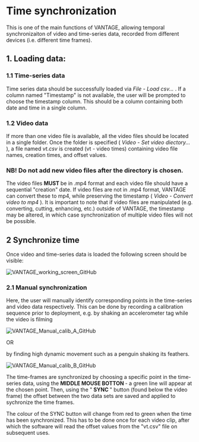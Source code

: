 # Time synchronization

This is one of the main functions of VANTAGE, allowing temporal synchronizaiton of video and time-series data, recorded from different devices (i.e. different time frames).

## 1. Loading data:

### 1.1 Time-series data
Time series data should be successfully loaded via <i> File - Load csv... </i>. If a column named "Timestamp" is not available, the user will be prompted to choose the timestamp column. This should be a column containing both date and time in a single column. 

### 1.2 Video data
If more than one video file is available, all the video files should be located in a single folder. Once the folder is specified (<i> Video - Set video diectory... </i>), a file named <i> vt.csv </i> is created (vt - video times) containing video file names, creation times, and offset values.
### NB! Do not add new video files after the directory is chosen. 

The video files <b> MUST </b> be in .mp4 format and each video file should have a sequential "creation" date. If video files are not in .mp4 format, VANTAGE can convert these to mp4, while preserving the timestamp (<i> Video - Convert video to mp4 </i>). It is important to note that if video files are manipulated (e.g. converting, cutting, enhancing, etc.) outside of VANTAGE, the timestamp may be altered, in which case synchronization of multiple video files will not be possible.

## 2 Synchronize time

Once video and time-series data is loaded the following screen should be visible:

![VANTAGE_working_screen_GitHub](https://github.com/sschoombie/VANTAGE/assets/49139080/c03fb7a3-b6e4-4556-880f-9539cd584737)

### 2.1 Manual synchronization
Here, the user will manually identify corresponding points in the time-series and video data respectively. 
This can be done by recording a calibration sequence prior to deployment, e.g. by shaking an accelerometer tag while the video is filming 

![VANTAGE_Manual_calib_A_GitHub](https://github.com/sschoombie/VANTAGE/assets/49139080/f5fc3d3d-9b93-43dc-b222-b9e02bd8fb77)

OR

by finding high dynamic movement such as a penguin shaking its feathers.

![VANTAGE_Manual_calib_B_GitHub](https://github.com/sschoombie/VANTAGE/assets/49139080/32f3bae1-1872-4360-a6db-5892a216eca7)

The time-frames are synchronized by choosing a specific point in the time-series data, using the <b> MIDDLE MOUSE BOTTON </b> - a green line will appear at the chosen point. 
Then, using the "<b> SYNC </b>" button (found below the video frame) the offset between the two data sets are saved and applied to sychronize the time frames. 

The colour of the SYNC button will change from red to green when the time has been synchronized. This has to be done once for each video clip, after which the software will read the offset values from the "vt.csv" file on subsequent uses.

